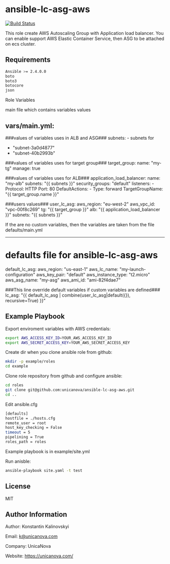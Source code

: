 ﻿ansible-lc-asg-aws
=========

[![Build Status](https://travis-ci.org/zedit/ansible-aws-lc-asg.svg?branch=dev)](https://travis-ci.org/zedit/ansible-aws-lc-asg) 

This role create AWS Autoscaling Group with Application load balancer.
You can enable support AWS Elastic Container Service, then ASG to be attached on ecs cluster.

Requirements
------------

```sh
Ansible >= 2.4.0.0
boto
boto3
botocore
json
```


Role Variables

main file which contains variables values

vars/main.yml:
---
###values of variables uses in ALB and ASG###
subnets: - subnets for 
  - "subnet-3a0d4877"
  - "subnet-40b2993b"

###values of variables uses for target group###
target_group:
  name: "my-tg"
  manage: true

###values of variables uses for ALB###
application_load_balancer:
  name: "my-alb"
  subnets: "{{ subnets }}"
  security_groups: "default"
  listeners:
    - Protocol: HTTP 
      Port: 80
      DefaultActions:
        - Type: forward 
          TargetGroupName: "{{ target_group.name }}"

###users values###
user_lc_asg:
  aws_region: "eu-west-2"
  aws_vpc_id: "vpc-00f8c269"
  tg: "{{ target_group }}"
  alb: "{{ application_load_balancer }}"
  subnets: "{{ subnets }}"


If the are no custom variables, then the variables are taken from the file
defaults/main.yml

---
# defaults file for ansible-lc-asg-aws

default_lc_asg:
  aws_region: "us-east-1"
  aws_lc_name: "my-launch-configuration"
  aws_key_pair: "default"
  aws_instance_type: "t2.micro"
  aws_asg_name: "my-asg"
  aws_ami_id: "ami-82f4dae7"

###This line override default variables if custom variables are defined### 
lc_asg: "{{ default_lc_asg | combine(user_lc_asg|default({}), recursive=True) }}"


Example Playbook
----------------

Export enviroment variables with AWS credentials:
```sh
export AWS_ACCESS_KEY_ID=YOUR_AWS_ACCESS_KEY_ID
export AWS_SECRET_ACCESS_KEY=YOUR_AWS_SECRET_ACCESS_KEY
```

Create dir when you clone ansible role from github:
```sh
mkdir -p example/roles
cd example
```

Clone role repository from github and configure ansible:
```sh
cd roles
git clone git@github.com:unicanova/ansible-lc-asg-aws.git
cd ..
```

Edit ansible.cfg
```sh
[defaults]
hostfile = ./hosts.cfg
remote_user = root
host_key_checking = False
timeout = 5
pipelining = True
roles_path = roles
```

Example playbook is in example/site.yml

Run anisble:
```sh
ansible-playbook site.yaml -t test
```

License
-------

MIT

Author Information
------------------
Author: Konstantin Kalinovskyi

Email: k@unicanova.com

Company: UnicaNova 

Website: https://unicanova.com/

